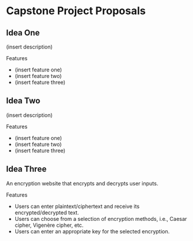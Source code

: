 # Capstone Project Proposals

## Idea One
(insert description)

Features
- (insert feature one)
- (insert feature two)
- (insert feature three)

## Idea Two
(insert description)

Features
- (insert feature one)
- (insert feature two)
- (insert feature three)

## Idea Three
An encryption website that encrypts and decrypts user inputs.

Features
- Users can enter plaintext/ciphertext and receive its encrypted/decrypted text.
- Users can choose from a selection of encryption methods, i.e., Caesar cipher, Vigenère cipher, etc.
- Users can enter an appropriate key for the selected encryption.
